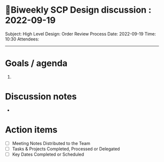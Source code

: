 
# 🌱Biweekly SCP Design discussion : 2022-09-19
Subject: High Level Design: Order Review Process
Date: 2022-09-19
Time: 10:30
Attendees:

---

# Goals / agenda
1. 

# Discussion notes
- 

# Action items
- [ ] Meeting Notes Distributed to the Team
- [ ] Tasks & Projects Completed, Processed or Delegated
- [ ] Key Dates Completed or Scheduled